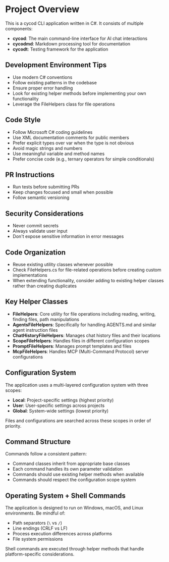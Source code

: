 # Project Overview
This is a cycod CLI application written in C#. It consists of multiple components:

- **cycod**: The main command-line interface for AI chat interactions
- **cycodmd**: Markdown processing tool for documentation
- **cycodt**: Testing framework for the application

## Development Environment Tips
- Use modern C# conventions
- Follow existing patterns in the codebase
- Ensure proper error handling
- Look for existing helper methods before implementing your own functionality
- Leverage the FileHelpers class for file operations

## Code Style
- Follow Microsoft C# coding guidelines
- Use XML documentation comments for public members
- Prefer explicit types over var when the type is not obvious
- Avoid magic strings and numbers
- Use meaningful variable and method names
- Prefer concise code (e.g., ternary operators for simple conditionals)

## PR Instructions
- Run tests before submitting PRs
- Keep changes focused and small when possible
- Follow semantic versioning

## Security Considerations
- Never commit secrets
- Always validate user input
- Don't expose sensitive information in error messages

## Code Organization
- Reuse existing utility classes whenever possible
- Check FileHelpers.cs for file-related operations before creating custom implementations
- When extending functionality, consider adding to existing helper classes rather than creating duplicates

## Key Helper Classes
- **FileHelpers**: Core utility for file operations including reading, writing, finding files, path manipulations
- **AgentsFileHelpers**: Specifically for handling AGENTS.md and similar agent instruction files
- **ChatHistoryFileHelpers**: Manages chat history files and their locations
- **ScopeFileHelpers**: Handles files in different configuration scopes
- **PromptFileHelpers**: Manages prompt templates and files
- **McpFileHelpers**: Handles MCP (Multi-Command Protocol) server configurations

## Configuration System
The application uses a multi-layered configuration system with three scopes:
- **Local**: Project-specific settings (highest priority)
- **User**: User-specific settings across projects
- **Global**: System-wide settings (lowest priority)

Files and configurations are searched across these scopes in order of priority.

## Command Structure
Commands follow a consistent pattern:
- Command classes inherit from appropriate base classes
- Each command handles its own parameter validation
- Commands should use existing helper methods when available
- Commands should respect the configuration scope system

## Operating System + Shell Commands
The application is designed to run on Windows, macOS, and Linux environments. Be mindful of:
- Path separators (`\` vs `/`)
- Line endings (CRLF vs LF)
- Process execution differences across platforms
- File system permissions

Shell commands are executed through helper methods that handle platform-specific considerations.